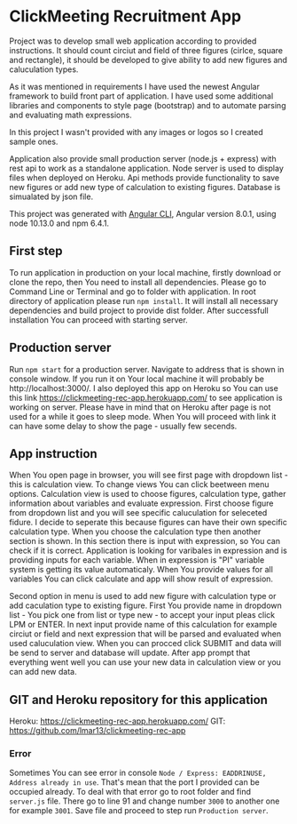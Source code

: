# ClickMeeting Recruitment App

Project was to develop small web application according to provided instructions. It should count circiut and field of three figures (cirlce, square and rectangle), it should be developed to give ability to add new figures and caluculation types. 

As it was mentioned in requirements I have used the newest Angular framework to build front part of application. I have used some additional libraries and components to style page (bootstrap) and to automate parsing and evaluating math expressions.

In this project I wasn't provided with any images or logos so I created sample ones.

Application also provide small production server (node.js + express) with rest api to work as a standalone application. Node server is used to display files when deployed on Heroku. Api methods provide functionality to save new figures or add new type of calculation to existing figures. Database is simualated by json file.

This project was generated with [Angular CLI](https://github.com/angular/angular-cli), Angular version 8.0.1, using node 10.13.0 and npm 6.4.1.

## First step

To run application in production on your local machine, firstly download or clone the repo, then You need to install all dependencies. Please go to Command Line or Terminal and go to folder with application. In root directory of application please run `npm install`. It will install all necessary dependencies and build project to provide dist folder. After successfull installation You can proceed with starting server. 

## Production server

Run `npm start` for a production server. Navigate to address that is shown in console window. If you run it on Your local machine it will probably be http://localhost:3000/. 
I also deployed this app on Heroku so You can use this link https://clickmeeting-rec-app.herokuapp.com/ to see application is working on server. Please have in mind that on Heroku after page is not used for a while it goes to sleep mode. When You will proceed with link it can have some delay to show the page - usually few secends.

## App instruction

When You open page in browser, you will see first page with dropdown list - this is calculation view. To change views You can click beetween menu options. Calculation view is used to choose figures, calculation type, gather information about variables and evaluate expression. First choose figure from dropdown list and you will see specific caluculation for seleceted fidure. I decide to seperate this because figures can have their own specific calculation type. When you choose the calculation type then another section is shown. In this section there is input with expression, so You can check if it is correct. Application is looking for varibales in expression and is providing inputs for each variable. When in expression is "PI" variable system is getting its value automaticaly. When You provide values for all variables You can click calculate and app will show result of expression.

Second option in menu is used to add new figure with calculation type or add caculation type to existing figure. First You provide name in dropdown list -  You pick one from list or type new - to accept your input pleas click LPM or ENTER. In next input provide name of this calculation for example circiut or field and next expression that will be parsed and evaluated when used caluculation view. When you can procced click SUBMIT and data will be send to server and database will update. After app prompt that everything went well you can use your new data in calculation view or you can add new data.

## GIT and Heroku repository for this application

Heroku: https://clickmeeting-rec-app.herokuapp.com/
GIT: https://github.com/lmar13/clickmeeting-rec-app

### Error

Sometimes You can see error in console `Node / Express: EADDRINUSE, Address already in use`. That's mean that the port I provided can be occupied already. To deal with that error go to root folder and find `server.js` file. There go to line 91 and change number `3000` to another one for example `3001`. Save file and proceed to step run `Production server`.
